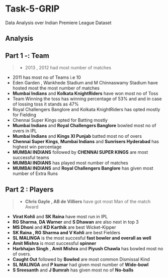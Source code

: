 # Task-5-GRIP
Data Analysis over Indian Premiere League Dataset

## Analysis
## **Part 1 -: Team**


> *   2013 , 2012 had  most number of matches
* 2011 has most no of Teams i.e 10
*   Eden Garden , Wankhede Stadium and M Chinnaswamy Stadium have hosted most the most number of matches
* **Mumbai Indians** and **Kolkata KnightRiders** have won most no of Toss
* Team Winning the toss has winning percentage of 53% and and in case of lossing toss it stands as 47%
* Royal Challengers Banglore and Kolkata KnightRiders has opted mostly for Fielding
* Chennai Super Kings opted for Batting mostly
*   **Mumbai Indians** and **Royal Challengers Banglore** bowled most no of overs in IPL
*   **Mumbai Indians** and **Kings XI Punjab** batted most no of overs
* **Chennai Super Kings**, **Mumbai Indians** and **Sunrisers Hyderabad** has highest win percentage
* **MUMBAI INDIANS** followed by **CHENNAI SUPER KINGS** are most successful teams
* **MUMBAI INDIANS**  has played most number of matches
* **MUMBAI INDIANS** and **Royal Challengers Banglore**  has given most number of Extra Runs
## **Part 2 : Players**

> * **Chris Gayle , AB de Villiers** have got most Man of the match Award
* **Virat Kohli** and **SK Raina** have most run in IPL
* **RG Sharma**, **DA Warner** and **S Dhawan** are also next in top 3
*   **MS Dhoni** and **KD Karthik** are best Wicket-Kipper
*   **SK Raina , RG Sharma and V Kohli** are best Fielders
*  **SL MALINGA** is the most succesful **fast bowler and overall as well**
*  **Amit Mishra** is most successful **spinner**
* **Harbhajan Singh** , **Amit Mishra** and **Piyush Chawla** has bowled most no of overs.
*   **Caught Out** followed by **Bowled** are most common Dismissal Kind
* **SL MALINGA** and **P kumar** had given most number of **Wide-bowl**
* **S Sreesanth** and **J Bumrah** has given most no of **No-balls**

